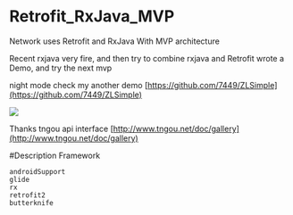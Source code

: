 # Retrofit_RxJava_MVP
Network uses Retrofit and RxJava With MVP architecture

Recent rxjava very fire, and then try to combine rxjava and Retrofit wrote a Demo, and try the next mvp

night mode check my another demo
[https://github.com/7449/ZLSimple](https://github.com/7449/ZLSimple)

![](https://github.com/blackCave/Retrofit_RxJava_MVP/blob/master/image/C.gif)

Thanks tngou api interface [http://www.tngou.net/doc/gallery](http://www.tngou.net/doc/gallery)

#Description Framework

	androidSupport
	glide
	rx
	retrofit2
	butterknife
